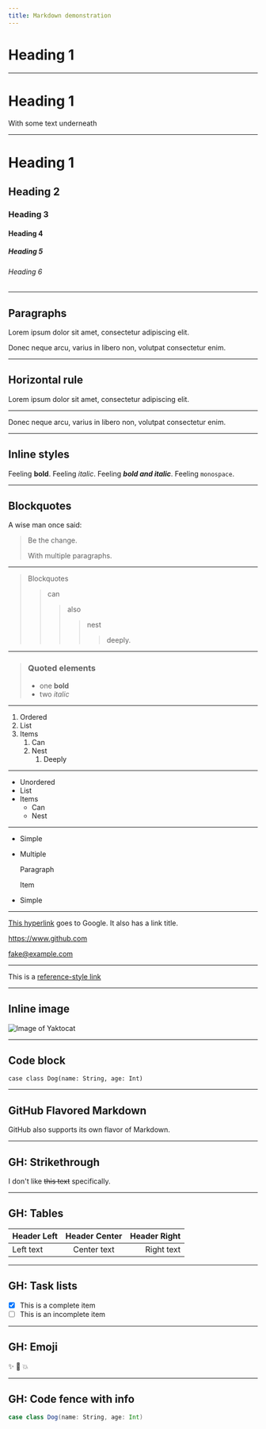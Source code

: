 ```yaml
---
title: Markdown demonstration
---
```


# Heading 1

---

# Heading 1

With some text underneath

---

# Heading 1

## Heading 2

### Heading 3

#### Heading 4

##### Heading 5

###### Heading 6

---

## Paragraphs

Lorem ipsum dolor sit amet, consectetur adipiscing elit.

Donec neque arcu, varius in libero non, volutpat consectetur enim.

---

## Horizontal rule

Lorem ipsum dolor sit amet, consectetur adipiscing elit.

--------------------------------------------------------
Donec neque arcu, varius in libero non, volutpat consectetur enim.

---

## Inline styles

Feeling **bold**. Feeling *italic*. Feeling ***bold and italic***.
Feeling `monospace`.

---

## Blockquotes

A wise man once said:

> Be the change.
>
> With multiple paragraphs.

---

> Blockquotes
>> can
>>> also
>>>> nest
>>>>> deeply.

---

> ### Quoted elements
>
> - one **bold**
> - two *italic*

---

1. Ordered
1. List
1. Items
   1. Can
   1. Nest
      1. Deeply

---

- Unordered
- List
- Items
   - Can
   - Nest

---

- Simple
- Multiple

  Paragraph

  Item
- Simple

---

[This hyperlink](https://google.com "Google link") goes to Google. It
also has a link title.

<https://www.github.com>

<fake@example.com>

---

This is a [reference-style link][1]

[1]: https://www.markdownguide.org/basic-syntax/

---

## Inline image

![Image of Yaktocat](https://octodex.github.com/images/yaktocat.png)

---

## Code block

```
case class Dog(name: String, age: Int)
```

---

## GitHub Flavored Markdown

GitHub also supports its own flavor of Markdown.

---

## GH: Strikethrough

I don't like ~~this text~~ specifically.

---

## GH: Tables

| Header Left | Header Center | Header Right |
| :-- | :-: | --: |
| Left text | Center text | Right text

---

## GH: Task lists

- [x] This is a complete item
- [ ] This is an incomplete item

---

## GH: Emoji

:sparkles: :camel: :boom:

---

## GH: Code fence with info

```scala
case class Dog(name: String, age: Int)
```
